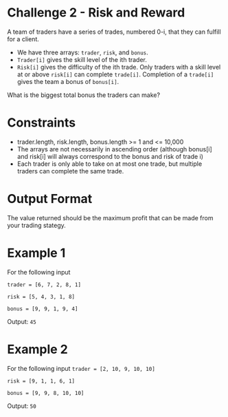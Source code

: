 # Challenge 2 - Risk and Reward

A team of traders have a series of trades, numbered 0-i, that they can fulfill for a client.
- We have three arrays: `trader`, `risk`, and `bonus`.
- `Trader[i]` gives the skill level of the ith trader.
- `Risk[i]` gives the difficulty of the ith trade.
Only traders with a skill level at or above `risk[i]` can complete `trade[i]`. Completion of a `trade[i]` gives the team a bonus of `bonus[i]`.

What is the biggest total bonus the traders can make?

# Constraints
- trader.length, risk.length, bonus.length >= 1 and <= 10,000
- The arrays are not necessarily in ascending order (although bonus[i] and risk[i] will always correspond to the bonus and risk of trade i)
- Each trader is only able to take on at most one trade, but multiple traders can complete the same trade.

# Output Format
The value returned should be the maximum profit that can be made from your trading stategy.

# Example 1

For the following input

`trader = [6, 7, 2, 8, 1]`

`risk = [5, 4, 3, 1, 8]`

`bonus = [9, 9, 1, 9, 4]`

Output: `45`

# Example 2

For the following input
`trader = [2, 10, 9, 10, 10]`

`risk = [9, 1, 1, 6, 1]`

`bonus = [9, 9, 8, 10, 10]`

Output: `50`